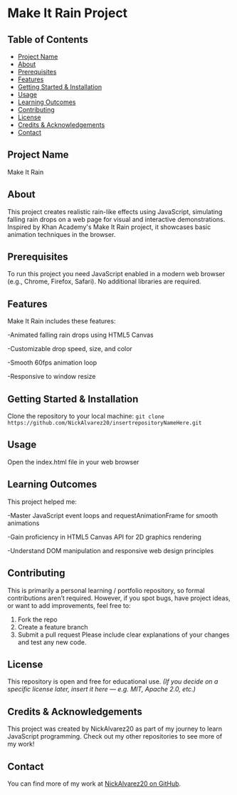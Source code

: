 # Make It Rain Project
## Table of Contents
- [Project Name](#project-name)
- [About](#about)
- [Prerequisites](#prerequisites)
- [Features](#features)
- [Getting Started & Installation](#getting-started--installation)
- [Usage](#usage)
- [Learning Outcomes](#learning-outcomes)
- [Contributing](#contributing)
- [License](#license)
- [Credits & Acknowledgements](#credits--acknowledgements)
- [Contact](#contact)
## Project Name
Make It Rain
## About
This project creates realistic rain-like effects using JavaScript, simulating falling rain drops on a web page for visual and interactive demonstrations. Inspired by Khan Academy's Make It Rain project, it showcases basic animation techniques in the browser.
## Prerequisites
To run this project you need JavaScript enabled in a modern web browser (e.g., Chrome, Firefox, Safari). No additional libraries are required.
## Features
Make It Rain includes these features:

-Animated falling rain drops using HTML5 Canvas

-Customizable drop speed, size, and color

-Smooth 60fps animation loop

-Responsive to window resize

## Getting Started & Installation
Clone the repository to your local machine:
`git clone https://github.com/NickAlvarez20/insertrepositoryNameHere.git`
## Usage
Open the index.html file in your web browser
## Learning Outcomes
This project helped me:

-Master JavaScript event loops and requestAnimationFrame for smooth animations

-Gain proficiency in HTML5 Canvas API for 2D graphics rendering

-Understand DOM manipulation and responsive web design principles

## Contributing
This is primarily a personal learning / portfolio repository, so formal contributions aren’t required. However, if you spot bugs, have project ideas, or want to add improvements, feel free to:
1. Fork the repo
2. Create a feature branch
3. Submit a pull request Please include clear explanations of your changes and test any new code.
## License
This repository is open and free for educational use.
*(If you decide on a specific license later, insert it here — e.g. MIT, Apache 2.0, etc.)*
## Credits & Acknowledgements
This project was created by NickAlvarez20 as part of my journey to learn JavaScript programming. Check out my other repositories to see more of my work!
## Contact
You can find more of my work at [NickAlvarez20 on GitHub](https://github.com/NickAlvarez20).
